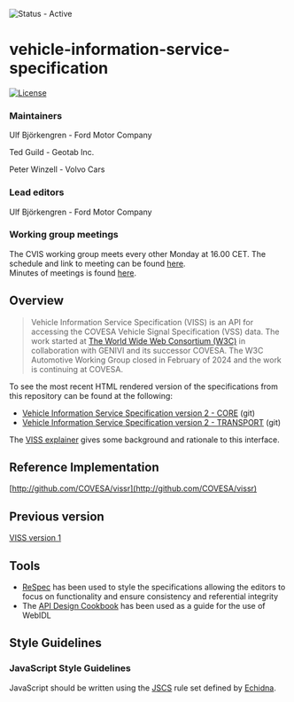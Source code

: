 ![Status - Active](https://img.shields.io/static/v1?label=Status&message=Active&color=3FFF3A&style=for-the-badge)

# vehicle-information-service-specification

[![License](https://img.shields.io/badge/License-MPL%202.0-blue.svg)](https://opensource.org/licenses/MPL-2.0)

### Maintainers

Ulf Björkengren - Ford Motor Company

Ted Guild - Geotab Inc.

Peter Winzell - Volvo Cars

 
### Lead editors

Ulf Björkengren - Ford Motor Company
 
### Working group meetings
The CVIS working group meets every other Monday at 16.00 CET.
The schedule and link to meeting can be found [here](https://wiki.covesa.global/display/WIK4/COVESA+Common+Meeting+Schedule).<br>
Minutes of meetings is found [here](https://wiki.covesa.global/display/WIK4/VISS+Meeting+Topics+and+Meeting+Notes).


## Overview

>Vehicle Information Service Specification (VISS) is an API for accessing the COVESA Vehicle Signal Specification (VSS) data. The work started at [The World Wide Web Consortium (W3C)](https://www.w3.org) in collaboration with GENIVI and its successor COVESA. The W3C Automotive Working Group closed in February of 2024 and the work is continuing at COVESA.

To see the most recent HTML rendered version of the specifications from this repository can be found at the following:

- [Vehicle Information Service Specification version 2 - CORE](https://raw.githack.com/COVESA/vehicle-information-service-specification/main/spec/VISSv2_Core.html) (git)
- [Vehicle Information Service Specification version 2 - TRANSPORT](https://raw.githack.com/COVESA/vehicle-information-service-specification/main/spec/VISSv2_Transport.html) (git)

The [VISS explainer](./VISS-explainer.md) gives some background and rationale to this interface.

## Reference Implementation

[http://github.com/COVESA/vissr](http://github.com/COVESA/vissr)

## Previous version
[VISS version 1](https://www.w3.org/TR/vehicle-information-service/)

## Tools

- [ReSpec](https://www.w3.org/respec/) has been used to style the specifications allowing the editors to focus on functionality and ensure consistency and referential integrity
- The [API Design Cookbook](http://www.w3.org/TR/api-design/) has been used as a guide for the use of WebIDL

## Style Guidelines

### JavaScript Style Guidelines

JavaScript should be written using the [JSCS](http://jscs.info/) rule set defined by [Echidna](https://github.com/w3c/echidna/blob/master/.jscs.json).

